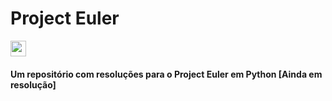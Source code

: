 # Project Euler

<img src="https://th.bing.com/th/id/R.bac84e4db8ca1ec3ce9ae52f106ee8ca?rik=Bgp%2fnQs8ZDhJbw&riu=http%3a%2f%2ficons.iconarchive.com%2ficons%2fcornmanthe3rd%2fplex%2f512%2fOther-python-icon.png&ehk=kKuy%2bH0f2AqPgUtHwzM%2fmN4VFDzN8IYiy%2fojW%2blY6jY%3d&risl=&pid=ImgRaw" width="25px" height="25px" />

#### Um repositório com resoluções para o Project Euler em Python [Ainda em resolução]
